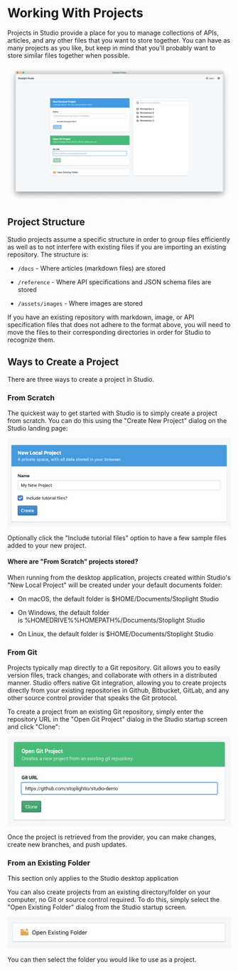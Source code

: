 # Working With Projects

Projects in Studio provide a place for you to manage collections of APIs, articles, and any other files that you want to store together. You can have as many projects as you like, but keep in mind that you'll probably want to store similar files together when possible.

![Image](../../../assets/images/StudioWorkingWithProjects-LandingImage.png)

## Project Structure
Studio projects assume a specific structure in order to group files efficiently as well as to not interfere with existing files if you are importing an existing repository. The structure is:

- `/docs` - Where articles (markdown files) are stored

- `/reference` - Where API specifications and JSON schema files are stored

- `/assets/images` - Where images are stored

If you have an existing repository with markdown, image, or API specification files that does not adhere to the format above, you will need to move the files to their corresponding directories in order for Studio to recognize them.

## Ways to Create a Project
There are three ways to create a project in Studio.

### From Scratch
The quickest way to get started with Studio is to simply create a project from scratch. You can do this using the "Create New Project" dialog on the Studio landing page:

![Image](../../../assets/images/StudioWorkingWithProjects-NewProjectCard.png)

Optionally click the "Include tutorial files" option to have a few sample files added to your new project.

#### Where are "From Scratch" projects stored?
When running from the desktop application, projects created within Studio's "New Local Project" will be created under your default documents folder:

- On macOS, the default folder is $HOME/Documents/Stoplight Studio

- On Windows, the default folder is %HOMEDRIVE%%HOMEPATH%/Documents/Stoplight Studio

- On Linux, the default folder is $HOME/Documents/Stoplight Studio

### From Git
Projects typically map directly to a Git repository. Git allows you to easily version files, track changes, and collaborate with others in a distributed manner. Studio offers native Git integration, allowing you to create projects directly from your existing repositories in Github, Bitbucket, GitLab, and any other source control provider that speaks the Git protocol.

To create a project from an existing Git repository, simply enter the repository URL in the "Open Git Project" dialog in the Studio startup screen and click "Clone":

![Image](../../../assets/images/StudioWorkingWithProjects-GitCard.png)

Once the project is retrieved from the provider, you can make changes, create new branches, and push updates.

### From an Existing Folder
This section only applies to the Studio desktop application

You can also create projects from an existing directory/folder on your computer, no Git or source control required. To do this, simply select the "Open Existing Folder" dialog from the Studio startup screen.

![Image](../../../assets/images/StudioWorkingWithProjects-ExistingFolder.png)

You can then select the folder you would like to use as a project.
